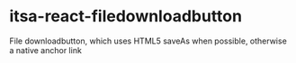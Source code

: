 # itsa-react-filedownloadbutton
File downloadbutton, which uses HTML5 saveAs when possible, otherwise a native anchor link
